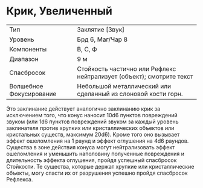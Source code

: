 
# Крик, Увеличенный

| | |
|---|---|
|Тип|Заклятие [Звук]|
|Уровень| Брд 6, Маг/Чар 8|
|Компоненты| В, С, Ф|
|Диапазон| 9 м|
|Спасбросок| Стойкость частично или Рефлекс нейтрализует (объект); смотрите текст|
|Волшебное Фокусирование| Небольшой металлический или сделанный из слоновой кости горн.|

Это заклинание действует аналогично
заклинанию крик за исключением того,
что конус наносит 10d6 пунктов повреждений звуком (или 1d6 пунктов повреждений звуком за каждый уровень
заклинателя против хрупких или кристаллических объектов или кристальных существ, максимум 20d6). Кроме
того оно вызывает эффект ошеломления на 1 раунд и эффект оглушения на
4d6 раундов. Существа в зоне действия
конуса могут нейтрализовать эффект
ошеломления и уменьшить наполовину полученные повреждения и длительность эффекта оглушения, пройдя
успешный спасбросок Стойкости. Те
существа, которые держат хрупкие или
кристаллические объекты, могу спасти
их от разрушения успешно пройдя спасбросок Рефлекса.
